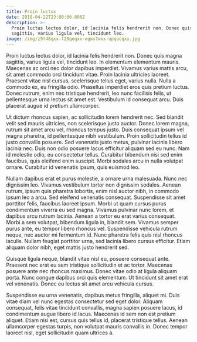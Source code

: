 ```yaml
---
title: Proin luctus
date: 2018-04-22T23:00:00.000Z
description: >-
  Proin luctus lectus dolor, id lacinia felis hendrerit non. Donec quis magna
  sagittis, varius ligula vel, tincidunt leo.
image: /img/z9t48qxx-f28qeqxx-egmx7wxx-upqocqxx.jpg
---
```

Proin luctus lectus dolor, id lacinia felis hendrerit non. Donec quis magna sagittis, varius ligula vel, tincidunt leo. In elementum elementum mauris. Maecenas ac orci nec dolor dapibus imperdiet. Vivamus varius mattis arcu, sit amet commodo orci tincidunt vitae. Proin lacinia ultricies laoreet. Praesent vitae nisl cursus, scelerisque tellus eget, varius nulla. Nulla a commodo ex, eu fringilla odio. Phasellus imperdiet eros quis pretium luctus. Donec rutrum, enim nec tristique hendrerit, leo nunc facilisis felis, ut pellentesque urna lectus sit amet est. Vestibulum id consequat arcu. Duis placerat augue id pretium ullamcorper.

Ut dictum rhoncus sapien, ac sollicitudin lorem hendrerit nec. Sed blandit velit sed mauris ultricies, non scelerisque justo auctor. Donec lorem magna, rutrum sit amet arcu vel, rhoncus tempus justo. Duis consequat ipsum vel magna pharetra, id pellentesque nibh vestibulum. Proin sollicitudin tellus id justo convallis posuere. Sed venenatis justo metus, pulvinar lacinia libero lacinia nec. Duis non odio posuere lacus efficitur aliquam sed eu nunc. Nam id molestie odio, eu consectetur tellus. Curabitur bibendum nisi sed enim faucibus, quis eleifend enim suscipit. Morbi sodales arcu in nulla volutpat ornare. Curabitur id venenatis ipsum, quis euismod leo.

Nullam dapibus erat et purus molestie, a ornare urna malesuada. Nunc nec dignissim leo. Vivamus vestibulum tortor non dignissim sodales. Aenean rutrum, ipsum quis pharetra lobortis, enim nisl auctor nibh, in commodo ipsum leo a arcu. Sed eleifend venenatis consequat. Suspendisse sit amet porttitor felis, faucibus laoreet ipsum. Morbi ut quam cursus purus condimentum viverra eu sed magna. Vivamus pulvinar nunc lorem, et dapibus arcu rutrum lacinia. Aenean a tortor eu erat varius consequat. Morbi a sem volutpat, bibendum ligula in, blandit sem. Vivamus semper purus ante, eu tempor libero rhoncus vel. Suspendisse vehicula rutrum neque, nec auctor mi fermentum id. Nunc pharetra felis quis nisl rhoncus iaculis. Nullam feugiat porttitor urna, sed lacinia libero cursus efficitur. Etiam aliquam dolor nibh, eget mattis justo hendrerit sed.

Quisque ligula neque, blandit vitae nisl eu, posuere consequat ante. Praesent nec erat eu sem tristique sollicitudin et ac tortor. Maecenas posuere ante nec rhoncus maximus. Donec vitae odio at ligula aliquam porta. Nunc congue dapibus orci quis elementum. Ut tincidunt sit amet erat vel venenatis. Donec eu lectus sit amet arcu vehicula cursus.

Suspendisse eu urna venenatis, dapibus metus fringilla, aliquet mi. Duis vitae diam vel nunc egestas consectetur sed eget dolor. Aliquam consequat, felis vitae tincidunt convallis, magna sapien posuere lacus, id condimentum augue libero id lacus. Maecenas id sem non est pretium aliquet. Etiam nisi est, cursus quis tellus id, placerat tristique tellus. Aenean ullamcorper egestas turpis, non volutpat mauris convallis in. Donec tempor laoreet nisl, eget sollicitudin quam ultrices a. 
